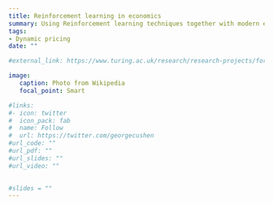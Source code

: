 ```yaml
---
title: Reinforcement learning in economics
summary: Using Reinforcement learning techniques together with modern experimentation strategies to model dynamic optimisation problems as faced by agents in economic models.  The project is funded by just-eat plc. and involves two PhD students, William Greenall and Marta Grzeskiewicz registered in the department of Statistical Science, UCL.They both have a degree in economics and experience in statistical machine learning. 
tags:
- Dynamic pricing
date: ""

#external_link: https://www.turing.ac.uk/research/research-projects/forecasting-large-macroeconomi#c-and-financial-datasets

image:
   caption: Photo from Wikipedia
   focal_point: Smart

#links:
#- icon: twitter
#  icon_pack: fab
#  name: Follow
#  url: https://twitter.com/georgecushen
#url_code: ""
#url_pdf: ""
#url_slides: ""
#url_video: ""

   
#slides = ""   
---
```


